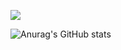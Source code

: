 <a href="https://www.instagram.com/_lmns_wksv628/" target="Instagram"><img src="https://img.shields.io/badge/Instagram?style=flat&logo=appveyor&logo=#E4405F&logoColor=FFFFFF"/></a>

![Anurag's GitHub stats](https://github-readme-stats.vercel.app/api?username=MelBIP&show_icons=true&theme=radical)
